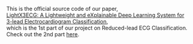 This is the official source code of our paper, <br />
[LightX3ECG: A Lightweight and eXplainable Deep Learning System for <br />3-lead Electrocardiogram Classification](https://arxiv.org/abs/2207.12381), <br />
which is the 1st part of our project on Reduced-lead ECG Classification. Check out the 2nd part [here](https://github.com/lhkhiem28/X3ECGpp). 